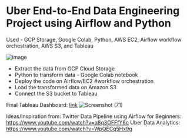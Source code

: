 # Uber End-to-End Data Engineering Project using Airflow and Python
Used - GCP Storage, Google Colab, Python, AWS EC2, Airflow workflow orchestration, AWS S3, and Tableau

![image](https://github.com/VarunKhumaar/Uber-ETL-Pipeline/assets/67249540/d61ae54c-d361-4478-8e02-44bc91ce88bc)


- Extract the data from GCP Cloud Storage
- Python to transform data - Google Colab notebook
- Deploy the code on Airflow/EC2 #workflow orchestration
- Load the transformed data on Amazon S3
- Connect the S3 bucket to Tableau



Final Tableau Dashboard: [link](https://public.tableau.com/app/profile/varunkhumaar)
![Screenshot (71)](https://github.com/VarunKhumaar/Uber-ETL-Pipeline/assets/67249540/5e2eefe1-d231-492b-8bda-329128ee4135)

Ideas/Inspiration from:
Twitter Data Pipeline using Airflow for Beginners: https://www.youtube.com/watch?v=q8q3OFFfY6c
Uber Data Analytics: https://www.youtube.com/watch?v=WpQECq5Hx9g

